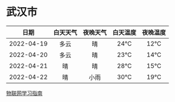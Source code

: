 # 武汉市
|日期|白天天气|夜晚天气|白天温度|夜晚温度|
|:--:|:--:|:--:|:--:|:--:|
|2022-04-19|多云|晴|24℃|12℃|
|2022-04-20|多云|晴|23℃|14℃|
|2022-04-21|晴|晴|28℃|15℃|
|2022-04-22|晴|小雨|30℃|19℃|
 
[物联网学习指南](http://doc.lziqi.top/IoT)
